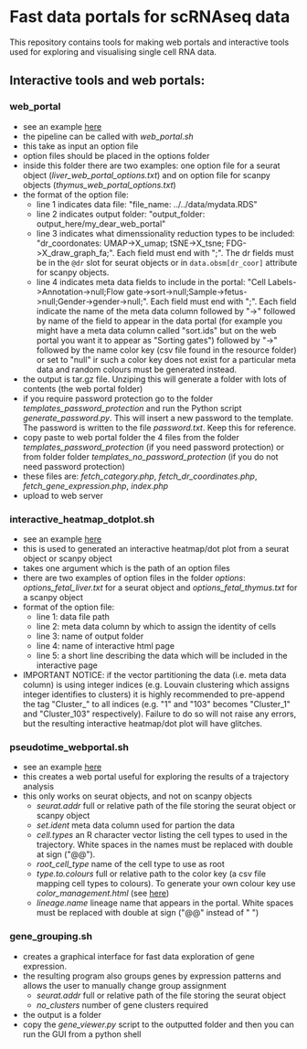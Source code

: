# Fast data portals for scRNAseq data

This repository contains tools for making web portals and interactive tools used for exploring and visualising single cell RNA data.

## Interactive tools and web portals:

### web_portal
* see an example [here](https://developmentcellatlas.ncl.ac.uk/datasets/liver_10x/)
* the pipeline can be called with _web\_portal.sh_
* this take as input an option file
* option files should be placed in the options folder
* inside this folder there are two examples: one option file for a seurat object (_liver\_web\_portal\_options.txt_) and on option file for scanpy objects (_thymus\_web\_portal\_options.txt_)
* the format of the option file:
     * line 1 indicates data file: "file\_name: ../../data/mydata.RDS"
     * line 2 indicates output folder: "output\_folder: output\_here/my\_dear\_web\_portal"
     * line 3 indicates what dimenssionality reduction types to be included: "dr\_coordonates: UMAP->X\_umap; tSNE->X\_tsne; FDG->X\_draw\_graph\_fa;". Each field must end with ";". The dr fields must be in the `@dr` slot for seurat objects or in `data.obsm[dr_coor]` attribute for scanpy objects. 
     * line 4 indicates meta data fields to include in the portal: "Cell Labels->Annotation->null;Flow gate->sort->null;Sample->fetus->null;Gender->gender->null;". Each field must end with ";". Each field indicate the name of the meta data column followed by "->" followed by name of the field to appear in the data portal (for example you might have a meta data column called "sort.ids" but on the web portal you want it to appear as "Sorting gates") followed by "->" followed by the name color key (csv file found in the resource folder) or set to "null" ir such a color key does not exist for a particular meta data and random colours must be generated instead.
* the output is tar.gz file. Unziping this will generate a folder with lots of contents (the web portal folder)
* if you require password protection go to the folder _templates\_password\_protection_ and run the Python script _generate\_password.py_. This will insert a new password to the template. The password is written to the file _password.txt_. Keep this for reference.
* copy paste to web portal folder the 4 files from the folder _templates\_password\_protection_ (if you need password protection) or from folder folder _templates\_no\_password\_protection_ (if you do not need password protection)
* these files are: _fetch\_category.php_, _fetch\_dr\_coordinates.php_, _fetch\_gene\_expression.php_, _index.php_
* upload to web server
  
### interactive_heatmap_dotplot.sh
* see an example [here](https://developmentcellatlas.ncl.ac.uk/datasets/fetal_liver_interactive_gene_expression_heatmap.html)
* this is used to generated an interactive heatmap/dot plot from a seurat object or scanpy object
* takes one argument which is the path of an option files
* there are two examples of option files in the folder _options_: _options\_fetal\_liver.txt_ for a seurat object and _options\_fetal\_thymus.txt_ for a scanpy object
* format of the option file:
    * line 1: data file path
    * line 2: meta data column by which to assign the identity of cells
    * line 3: name of output folder
    * line 4: name of interactive html page
    * line 5: a short line describing the data which will be included in the interactive page
* IMPORTANT NOTICE: if the vector partitioning the data (i.e. meta data column) is using integer indices (e.g. Louvain clustering which assigns integer identifies to clusters) it is highly recommended to pre-append the tag "Cluster\_" to all indices (e.g. "1" and "103" becomes "Cluster\_1" and "Cluster\_103" respectively). Failure to do so will not raise any errors, but the resulting interactive heatmap/dot plot will have glitches.
 
### pseudotime_webportal.sh
* see an example [here](https://developmentcellatlas.ncl.ac.uk/datasets/pseudotime_liver_blin/)
* this creates a web portal useful for exploring the results of a trajectory analysis
* this only works on seurat objects, and not on scanpy objects
    * _seurat.addr_ full or relative path of the file storing the seurat object or scanpy object
    * _set.ident_ meta data column used for partion the data
    * _cell.types_ an R character vector listing the cell types to used in the trajectory. White spaces in the names must be replaced with double at sign ("@@").
    * _root\_cell\_type_ name of the cell type to use as root
    * _type.to.colours_ full or relative path to the color key (a csv file mapping cell types to colours). To generate your own colour key use _color\_management.html_ (see [here](https://github.com/haniffalab/Single-cell-RNAseq-data-analysis-bundle)) 
    * _lineage.name_ lineage name that appears in the portal. White spaces must be replaced with double at sign ("@@" instead of " ")
 
### gene_grouping.sh
* creates a graphical interface for fast data exploration of gene expression. 
* the resulting program also groups genes by expression patterns and allows the user to manually change group assignment
    * _seurat.addr_ full or relative path of the file storing the seurat object
    * _no\_clusters_ number of gene clusters required
* the output is a folder
* copy the _gene\_viewer.py_ script to the outputted folder and then you can run the GUI from a python shell
   